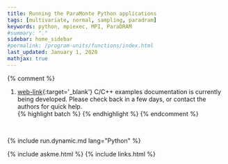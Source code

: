 ```yaml
---
title: Running the ParaMonte Python applications
tags: [multivariate, normal, sampling, paradram]
keywords: python, mpiexec, MPI, ParaDRAM
#summary: "."
sidebar: home_sidebar
#permalink: /program-units/functions/index.html
last_updated: January 1, 2020
mathjax: true
---
```


{% comment %}
1. [web-link](){:target='_blank'}
C/C++ examples documentation is currently being developed. Please check back in a few days, or contact the authors for quick help.  
{% highlight batch %}
{% endhighlight %}
{% endcomment %}

<div id="toc"></div>  

<br>

{% include run.dynamic.md lang="Python" %}

{% include askme.html %}
{% include links.html %}
